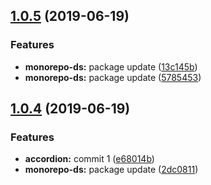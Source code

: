 <a name="1.0.5"></a>
## [1.0.5](https://github.com/MansoorBashaBellary/monorepo/compare/v1.0.4...v1.0.5) (2019-06-19)


### Features

* **monorepo-ds:** package update ([13c145b](https://github.com/MansoorBashaBellary/monorepo/commit/13c145b))
* **monorepo-ds:** package update ([5785453](https://github.com/MansoorBashaBellary/monorepo/commit/5785453))



<a name="1.0.4"></a>
## [1.0.4](https://github.com/MansoorBashaBellary/monorepo/compare/v1.0.3...v1.0.4) (2019-06-19)


### Features

* **accordion:** commit 1 ([e68014b](https://github.com/MansoorBashaBellary/monorepo/commit/e68014b))
* **monorepo-ds:** package update ([2dc0811](https://github.com/MansoorBashaBellary/monorepo/commit/2dc0811))



